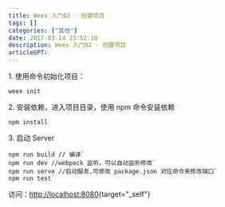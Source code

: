 ```yaml
---
title: Weex 入门02 - 创建项目
tags: []
categories: ["其他"]
date: 2017-03-14 23:52:10
description: Weex 入门02 - 创建项目
articleGPT: 
---
```


1\. 使用命令初始化项目：  

```shell
weex init
```

2\. 安装依赖，进入项目目录，使用 npm 命令安装依赖

```shell
npm install
```

3\. 启动 Server

```shell
npm run build // 编译`
npm run dev //webpack 监听，可以自动监听修改`
npm run serve //启动服务,可修改 package.json 对应命令来修改端口`
npm run test`
```

访问：[http://localhost:8080](http://localhost:8080/){target="_self"}
